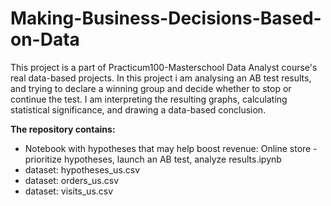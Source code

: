 # Making-Business-Decisions-Based-on-Data
This project is a part of Practicum100-Masterschool Data Analyst course's real data-based projects.
In this project i am analysing an AB test results, and trying to declare a winning group and decide whether to stop or continue the test.
I am interpreting the resulting graphs, calculating statistical significance, and drawing a data-based conclusion.

<b> The repository contains: </b>

<ul>
<li> Notebook with hypotheses that may help boost revenue: Online store - prioritize hypotheses, launch an AB test, analyze results.ipynb </li>
<li> dataset: hypotheses_us.csv </li>
<li> dataset: orders_us.csv </li>
<li> dataset: visits_us.csv </li>

</ul>

